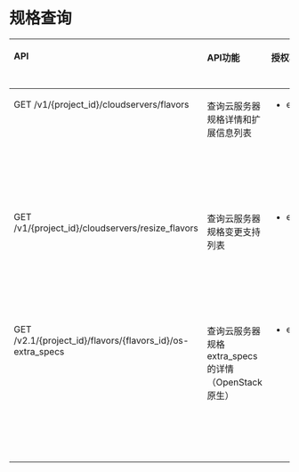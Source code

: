 # 规格查询<a name="ZH-CN_TOPIC_0103071522"></a>

<a name="table12528123592919"></a>
<table><thead align="left"><tr id="row5528103512910"><th class="cellrowborder" valign="top" width="35.64356435643564%" id="mcps1.1.5.1.1"><p id="p3528935172915"><a name="p3528935172915"></a><a name="p3528935172915"></a>API</p>
</th>
<th class="cellrowborder" valign="top" width="23.762376237623762%" id="mcps1.1.5.1.2"><p id="p10605125713535"><a name="p10605125713535"></a><a name="p10605125713535"></a>API功能</p>
</th>
<th class="cellrowborder" valign="top" width="20.792079207920793%" id="mcps1.1.5.1.3"><p id="p19528153532917"><a name="p19528153532917"></a><a name="p19528153532917"></a>授权项</p>
</th>
<th class="cellrowborder" valign="top" width="19.801980198019802%" id="mcps1.1.5.1.4"><p id="p1726533114217"><a name="p1726533114217"></a><a name="p1726533114217"></a>授权项作用域</p>
</th>
</tr>
</thead>
<tbody><tr id="row1090113617259"><td class="cellrowborder" valign="top" width="35.64356435643564%" headers="mcps1.1.5.1.1 "><p id="p8987111492511"><a name="p8987111492511"></a><a name="p8987111492511"></a>GET /v1/{project_id}/cloudservers/flavors</p>
</td>
<td class="cellrowborder" valign="top" width="23.762376237623762%" headers="mcps1.1.5.1.2 "><p id="p740144618428"><a name="p740144618428"></a><a name="p740144618428"></a>查询云服务器规格详情和扩展信息列表</p>
</td>
<td class="cellrowborder" valign="top" width="20.792079207920793%" headers="mcps1.1.5.1.3 "><a name="ul2987171415255"></a><a name="ul2987171415255"></a><ul id="ul2987171415255"><li>ecs:cloudServerFlavors:get</li></ul>
</td>
<td class="cellrowborder" valign="top" width="19.801980198019802%" headers="mcps1.1.5.1.4 "><a name="ul93731813713"></a><a name="ul93731813713"></a><ul id="ul93731813713"><li>支持：</li></ul>
<p id="p33888131113"><a name="p33888131113"></a><a name="p33888131113"></a>项目(Project)</p>
<p id="p1338891314114"><a name="p1338891314114"></a><a name="p1338891314114"></a>企业项目(Enterprise Project)</p>
</td>
</tr>
<tr id="row1750629135711"><td class="cellrowborder" valign="top" width="35.64356435643564%" headers="mcps1.1.5.1.1 "><p id="p049813915572"><a name="p049813915572"></a><a name="p049813915572"></a>GET /v1/{project_id}/cloudservers/resize_flavors</p>
</td>
<td class="cellrowborder" valign="top" width="23.762376237623762%" headers="mcps1.1.5.1.2 "><p id="p104997917577"><a name="p104997917577"></a><a name="p104997917577"></a>查询云服务器规格变更支持列表</p>
</td>
<td class="cellrowborder" valign="top" width="20.792079207920793%" headers="mcps1.1.5.1.3 "><a name="ul44991293574"></a><a name="ul44991293574"></a><ul id="ul44991293574"><li>ecs:cloudServers:list</li></ul>
</td>
<td class="cellrowborder" valign="top" width="19.801980198019802%" headers="mcps1.1.5.1.4 "><a name="ul174998913572"></a><a name="ul174998913572"></a><ul id="ul174998913572"><li>支持：</li></ul>
<p id="p154991692578"><a name="p154991692578"></a><a name="p154991692578"></a>项目(Project)</p>
<p id="p14499119185713"><a name="p14499119185713"></a><a name="p14499119185713"></a>企业项目(Enterprise Project)</p>
</td>
</tr>
<tr id="row18168121715435"><td class="cellrowborder" valign="top" width="35.64356435643564%" headers="mcps1.1.5.1.1 "><p id="p131004229430"><a name="p131004229430"></a><a name="p131004229430"></a>GET /v2.1/{project_id}/flavors/{flavors_id}/os-extra_specs</p>
</td>
<td class="cellrowborder" valign="top" width="23.762376237623762%" headers="mcps1.1.5.1.2 "><p id="p610062214316"><a name="p610062214316"></a><a name="p610062214316"></a>查询云服务器规格extra_specs的详情（OpenStack原生）</p>
</td>
<td class="cellrowborder" valign="top" width="20.792079207920793%" headers="mcps1.1.5.1.3 "><a name="ul71005222437"></a><a name="ul71005222437"></a><ul id="ul71005222437"><li>ecs:flavors:get</li></ul>
</td>
<td class="cellrowborder" valign="top" width="19.801980198019802%" headers="mcps1.1.5.1.4 "><a name="ul11100132234316"></a><a name="ul11100132234316"></a><ul id="ul11100132234316"><li>支持：</li></ul>
<p id="p31007223436"><a name="p31007223436"></a><a name="p31007223436"></a>项目(Project)</p>
<p id="p41001622184319"><a name="p41001622184319"></a><a name="p41001622184319"></a></p>
<a name="ul1410052216433"></a><a name="ul1410052216433"></a><ul id="ul1410052216433"><li>不支持：</li></ul>
<p id="p410052254320"><a name="p410052254320"></a><a name="p410052254320"></a>企业项目(Enterprise Project)</p>
</td>
</tr>
</tbody>
</table>

